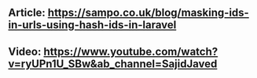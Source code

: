 ## Article:  https://sampo.co.uk/blog/masking-ids-in-urls-using-hash-ids-in-laravel
## Video: https://www.youtube.com/watch?v=ryUPn1U_SBw&ab_channel=SajidJaved
